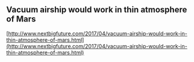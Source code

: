 ## Vacuum airship would work in thin atmosphere of Mars
  
  [http://www.nextbigfuture.com/2017/04/vacuum-airship-would-work-in-thin-atmosphere-of-mars.html](http://www.nextbigfuture.com/2017/04/vacuum-airship-would-work-in-thin-atmosphere-of-mars.html)
